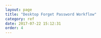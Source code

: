 ```yaml
---
layout: page
title: "Desktop Forget Password Workflow"
category: ref
date: 2017-07-22 15:12:31
order: 4
---
```



